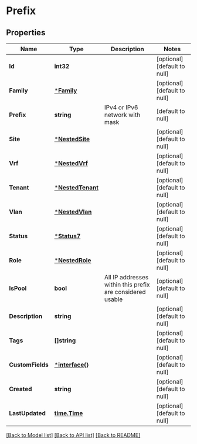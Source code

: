 # Prefix

## Properties
Name | Type | Description | Notes
------------ | ------------- | ------------- | -------------
**Id** | **int32** |  | [optional] [default to null]
**Family** | [***Family**](Family.md) |  | [optional] [default to null]
**Prefix** | **string** | IPv4 or IPv6 network with mask | [default to null]
**Site** | [***NestedSite**](NestedSite.md) |  | [optional] [default to null]
**Vrf** | [***NestedVrf**](NestedVRF.md) |  | [optional] [default to null]
**Tenant** | [***NestedTenant**](NestedTenant.md) |  | [optional] [default to null]
**Vlan** | [***NestedVlan**](NestedVLAN.md) |  | [optional] [default to null]
**Status** | [***Status7**](Status_7.md) |  | [optional] [default to null]
**Role** | [***NestedRole**](NestedRole.md) |  | [optional] [default to null]
**IsPool** | **bool** | All IP addresses within this prefix are considered usable | [optional] [default to null]
**Description** | **string** |  | [optional] [default to null]
**Tags** | **[]string** |  | [optional] [default to null]
**CustomFields** | [***interface{}**](interface{}.md) |  | [optional] [default to null]
**Created** | **string** |  | [optional] [default to null]
**LastUpdated** | [**time.Time**](time.Time.md) |  | [optional] [default to null]

[[Back to Model list]](../README.md#documentation-for-models) [[Back to API list]](../README.md#documentation-for-api-endpoints) [[Back to README]](../README.md)


